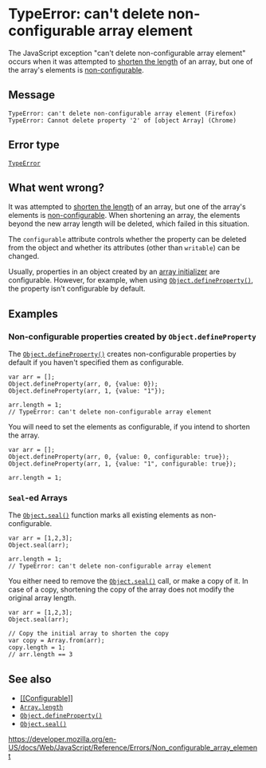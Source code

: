 TypeError: can't delete non-configurable array element
======================================================

The JavaScript exception "can't delete non-configurable array element" occurs when it was attempted to [shorten the length](../global_objects/array/length#shortening_an_array) of an array, but one of the array's elements is [non-configurable](https://developer.mozilla.org/en-US/docs/Web/JavaScript/Data_structures#properties).

Message
-------

    TypeError: can't delete non-configurable array element (Firefox)
    TypeError: Cannot delete property '2' of [object Array] (Chrome)

Error type
----------

[`TypeError`](../global_objects/typeerror)

What went wrong?
----------------

It was attempted to [shorten the length](../global_objects/array/length#shortening_an_array) of an array, but one of the array's elements is [non-configurable](https://developer.mozilla.org/en-US/docs/Web/JavaScript/Data_structures#properties). When shortening an array, the elements beyond the new array length will be deleted, which failed in this situation.

The `configurable` attribute controls whether the property can be deleted from the object and whether its attributes (other than `writable`) can be changed.

Usually, properties in an object created by an [array initializer](../global_objects/array#syntax) are configurable. However, for example, when using [`Object.defineProperty()`](../global_objects/object/defineproperty), the property isn't configurable by default.

Examples
--------

### Non-configurable properties created by `Object.defineProperty`

The [`Object.defineProperty()`](../global_objects/object/defineproperty) creates non-configurable properties by default if you haven't specified them as configurable.

    var arr = [];
    Object.defineProperty(arr, 0, {value: 0});
    Object.defineProperty(arr, 1, {value: "1"});

    arr.length = 1;
    // TypeError: can't delete non-configurable array element

You will need to set the elements as configurable, if you intend to shorten the array.

    var arr = [];
    Object.defineProperty(arr, 0, {value: 0, configurable: true});
    Object.defineProperty(arr, 1, {value: "1", configurable: true});

    arr.length = 1;

### `Seal`-ed Arrays

The [`Object.seal()`](../global_objects/object/seal) function marks all existing elements as non-configurable.

    var arr = [1,2,3];
    Object.seal(arr);

    arr.length = 1;
    // TypeError: can't delete non-configurable array element

You either need to remove the [`Object.seal()`](../global_objects/object/seal) call, or make a copy of it. In case of a copy, shortening the copy of the array does not modify the original array length.

    var arr = [1,2,3];
    Object.seal(arr);

    // Copy the initial array to shorten the copy
    var copy = Array.from(arr);
    copy.length = 1;
    // arr.length == 3

See also
--------

-   [\[\[Configurable\]\]](https://developer.mozilla.org/en-US/docs/Web/JavaScript/Data_structures#properties)
-   [`Array.length`](../global_objects/array/length)
-   [`Object.defineProperty()`](../global_objects/object/defineproperty)
-   [`Object.seal()`](../global_objects/object/seal)

<a href="https://developer.mozilla.org/en-US/docs/Web/JavaScript/Reference/Errors/Non_configurable_array_element" class="_attribution-link">https://developer.mozilla.org/en-US/docs/Web/JavaScript/Reference/Errors/Non_configurable_array_element</a>
